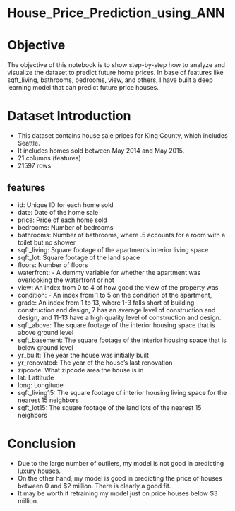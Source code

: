 # House_Price_Prediction_using_ANN

# **Objective**
The objective of this notebook is to show step-by-step how to analyze and visualize the dataset to predict future home prices. In base of features like sqft_living, bathrooms, bedrooms, view, and others, I have built a deep learning model that can predict future price houses.

# **Dataset Introduction**
* This dataset contains house sale prices for King County, which includes Seattle.
* It includes homes sold between May 2014 and May 2015.
* 21 columns (features)
* 21597 rows
## features
* id: Unique ID for each home sold
* date: Date of the home sale
* price: Price of each home sold
* bedrooms: Number of bedrooms
* bathrooms: Number of bathrooms, where .5 accounts for a room with a toilet but no shower
* sqft_living: Square footage of the apartments interior living space
* sqft_lot: Square footage of the land space
* floors: Number of floors
* waterfront: - A dummy variable for whether the apartment was overlooking the waterfront or not
* view: An index from 0 to 4 of how good the view of the property was
* condition: - An index from 1 to 5 on the condition of the apartment,
* grade: An index from 1 to 13, where 1-3 falls short of building construction and design, 7 has an average level of construction and design, and 11-13 have a high quality level of construction and design.
* sqft_above: The square footage of the interior housing space that is above ground level
* sqft_basement: The square footage of the interior housing space that is below ground level
* yr_built: The year the house was initially built
* yr_renovated: The year of the house’s last renovation
* zipcode: What zipcode area the house is in
* lat: Lattitude
* long: Longitude
* sqft_living15: The square footage of interior housing living space for the nearest 15 neighbors
* sqft_lot15: The square footage of the land lots of the nearest 15 neighbors

# **Conclusion**
* Due to the large number of outliers, my model is not good in predicting luxury houses.
* On the other hand, my model is good in predicting the price of houses between 0 and $2 million. There is clearly a good fit.
* It may be worth it retraining my model just on price houses below $3 million.
